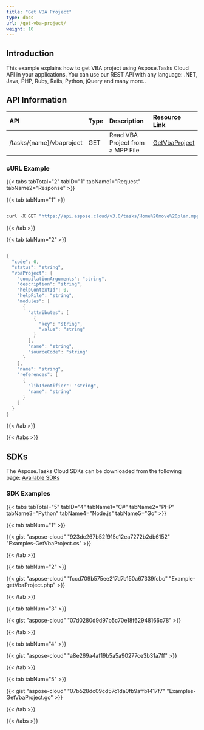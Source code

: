 ```yaml
---
title: "Get VBA Project"
type: docs
url: /get-vba-project/
weight: 10
---
```


## **Introduction**
This example explains how to get VBA project using Aspose.Tasks Cloud API in your applications. You can use our REST API with any language: .NET, Java, PHP, Ruby, Rails, Python, jQuery and many more.. 
## **API Information**

|**API**|**Type**|**Description**|**Resource Link**|
| :- | :- | :- | :- |
|/tasks/{name}/vbaproject|GET|Read VBA Project from a MPP File|[GetVbaProject](https://apireference.aspose.cloud/tasks/#/TasksVbaProject/GetVbaProject)|
### **cURL Example**
{{< tabs tabTotal="2" tabID="1" tabName1="Request" tabName2="Response" >}}

{{< tab tabNum="1" >}}

```java

curl -X GET "https://api.aspose.cloud/v3.0/tasks/Home%20move%20plan.mpp/vbaproject" -H "accept: application/json" 

```
{{< /tab >}}

{{< tab tabNum="2" >}}

```java

{
  "code": 0,
  "status": "string",
  "vbaProject": {
    "compilationArguments": "string",
    "description": "string",
    "helpContextId": 0,
    "helpFile": "string",
    "modules": [
      {
        "attributes": [
          {
            "key": "string",
            "value": "string"
          }
        ],
        "name": "string",
        "sourceCode": "string"
      }
    ],
    "name": "string",
    "references": [
      {
        "libIdentifier": "string",
        "name": "string"
      }
    ]
  }
}

```

{{< /tab >}}

{{< /tabs >}}
## **SDKs**
The Aspose.Tasks Cloud SDKs can be downloaded from the following page: [Available SDKs](/tasks/available-sdks/)
### **SDK Examples**
{{< tabs tabTotal="5" tabID="4" tabName1="C#" tabName2="PHP" tabName3="Python" tabName4="Node.js" tabName5="Go" >}}

{{< tab tabNum="1" >}}

{{< gist "aspose-cloud" "923dc267b52f915c12ea7272b2db6152" "Examples-GetVbaProject.cs" >}}

{{< /tab >}}

{{< tab tabNum="2" >}}

{{< gist "aspose-cloud" "fccd709b575ee217d7c150a67339fcbc" "Example-getVbaProject.php" >}}

{{< /tab >}}

{{< tab tabNum="3" >}}

{{< gist "aspose-cloud" "07d0280d9d97b5c70e18f62948166c78" >}}

{{< /tab >}}

{{< tab tabNum="4" >}}

{{< gist "aspose-cloud" "a8e269a4af19b5a5a90277ce3b31a7ff" >}}

{{< /tab >}}

{{< tab tabNum="5" >}}

{{< gist "aspose-cloud" "07b528dc09cd57c1da0fb9affb1417f7" "Examples-GetVbaProject.go" >}}

{{< /tab >}}

{{< /tabs >}}
